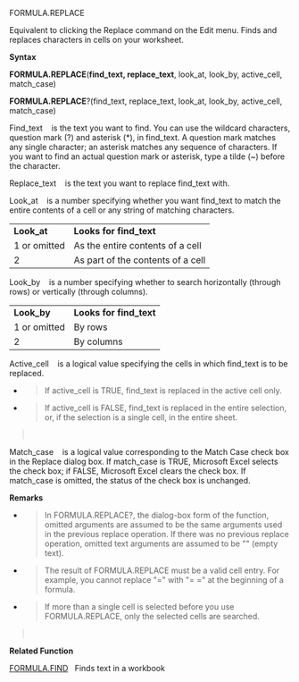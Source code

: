 FORMULA.REPLACE

Equivalent to clicking the Replace command on the Edit menu. Finds and
replaces characters in cells on your worksheet.

**Syntax**

**FORMULA.REPLACE**(**find\_text, replace\_text**, look\_at, look\_by,
active\_cell, match\_case)

**FORMULA.REPLACE**?(find\_text, replace\_text, look\_at, look\_by,
active\_cell, match\_case)

Find\_text    is the text you want to find. You can use the wildcard
characters, question mark (?) and asterisk (\*), in find\_text. A
question mark matches any single character; an asterisk matches any
sequence of characters. If you want to find an actual question mark or
asterisk, type a tilde (\~) before the character.

Replace\_text    is the text you want to replace find\_text with.

Look\_at    is a number specifying whether you want find\_text to match
the entire contents of a cell or any string of matching characters.

|              |                                   |
| ------------ | --------------------------------- |
| **Look\_at** | **Looks for find\_text**          |
| 1 or omitted | As the entire contents of a cell  |
| 2            | As part of the contents of a cell |

Look\_by    is a number specifying whether to search horizontally
(through rows) or vertically (through columns).

|              |                          |
| ------------ | ------------------------ |
| **Look\_by** | **Looks for find\_text** |
| 1 or omitted | By rows                  |
| 2            | By columns               |

Active\_cell    is a logical value specifying the cells in which
find\_text is to be replaced.

  - > If active\_cell is TRUE, find\_text is replaced in the active cell
    > only.

  - > If active\_cell is FALSE, find\_text is replaced in the entire
    > selection, or, if the selection is a single cell, in the entire
    > sheet.

>  

Match\_case    is a logical value corresponding to the Match Case check
box in the Replace dialog box. If match\_case is TRUE, Microsoft Excel
selects the check box; if FALSE, Microsoft Excel clears the check box.
If match\_case is omitted, the status of the check box is unchanged.

**Remarks**

  - > In FORMULA.REPLACE?, the dialog-box form of the function, omitted
    > arguments are assumed to be the same arguments used in the
    > previous replace operation. If there was no previous replace
    > operation, omitted text arguments are assumed to be "" (empty
    > text).

  - > The result of FORMULA.REPLACE must be a valid cell entry. For
    > example, you cannot replace "=" with "= =" at the beginning of a
    > formula.

  - > If more than a single cell is selected before you use
    > FORMULA.REPLACE, only the selected cells are searched.

>  

**Related Function**

[FORMULA.FIND](FORMULA.FIND.md)   Finds text in a workbook


